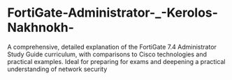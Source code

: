 # FortiGate-Administrator-_-Kerolos-Nakhnokh-
A comprehensive, detailed explanation of the FortiGate 7.4 Administrator Study Guide curriculum, with comparisons to Cisco technologies and practical examples. Ideal for preparing for exams and deepening a practical understanding of network security
